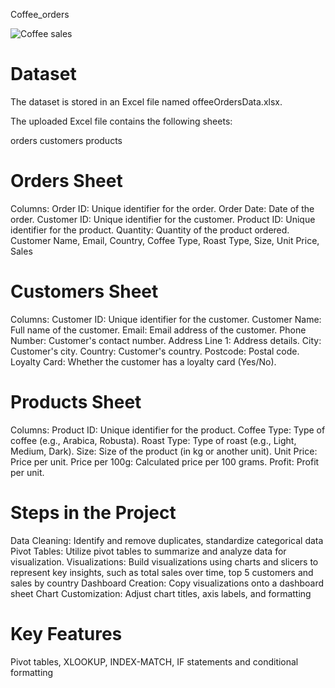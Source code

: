  Coffee_orders

![Coffee sales](https://github.com/user-attachments/assets/cc8c4aa2-93b2-43db-8948-84e75d83075d)

# Dataset
The dataset is stored in an Excel file named offeeOrdersData.xlsx. 

The uploaded Excel file contains the following sheets:

orders
customers
products

# Orders Sheet
Columns:
Order ID: Unique identifier for the order.
Order Date: Date of the order.
Customer ID: Unique identifier for the customer.
Product ID: Unique identifier for the product.
Quantity: Quantity of the product ordered.
Customer Name, Email, Country, Coffee Type, Roast Type, Size, Unit Price, Sales

# Customers Sheet
Columns:
Customer ID: Unique identifier for the customer.
Customer Name: Full name of the customer.
Email: Email address of the customer.
Phone Number: Customer's contact number.
Address Line 1: Address details.
City: Customer's city.
Country: Customer's country.
Postcode: Postal code.
Loyalty Card: Whether the customer has a loyalty card (Yes/No).

# Products Sheet
Columns:
Product ID: Unique identifier for the product.
Coffee Type: Type of coffee (e.g., Arabica, Robusta).
Roast Type: Type of roast (e.g., Light, Medium, Dark).
Size: Size of the product (in kg or another unit).
Unit Price: Price per unit.
Price per 100g: Calculated price per 100 grams.
Profit: Profit per unit.


# Steps in the Project
Data Cleaning: Identify and remove duplicates, standardize categorical data
Pivot Tables: Utilize pivot tables to summarize and analyze data for visualization.
Visualizations: Build visualizations using charts and slicers to represent key insights, such as total sales over time, top 5 customers and sales by country
Dashboard Creation: Copy visualizations onto a dashboard sheet 
Chart Customization: Adjust chart titles, axis labels, and formatting

# Key Features
Pivot tables, XLOOKUP, INDEX-MATCH, IF statements and conditional formatting 
